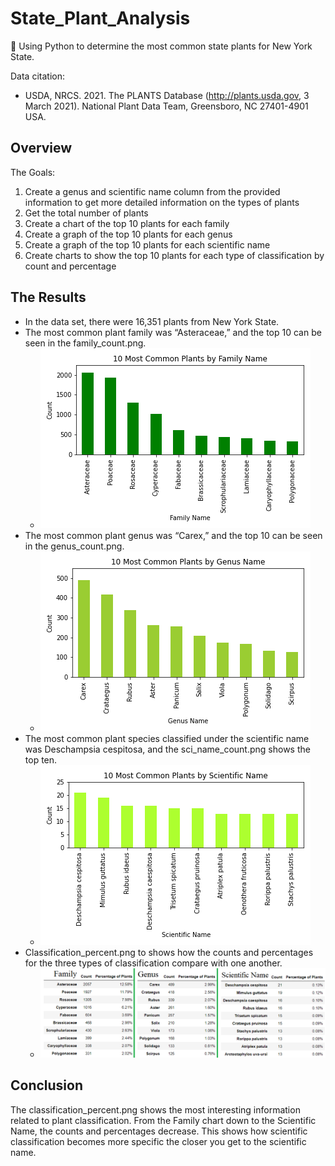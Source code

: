 # State_Plant_Analysis
🌿 Using Python to determine the most common state plants for New York State. 

Data citation:
* USDA, NRCS. 2021. The PLANTS Database (http://plants.usda.gov, 3 March 2021). National Plant Data Team, Greensboro, NC 27401-4901 USA.

## Overview
The Goals:
1.	Create a genus and scientific name column from the provided information to get more detailed information on the types of plants
2.	Get the total number of plants
3.	Create a chart of the top 10 plants for each family
4.	Create a graph of the top 10 plants for each genus
5.	Create a graph of the top 10 plants for each scientific name
6.	Create charts to show the top 10 plants for each type of classification by count and percentage

## The Results
* In the data set, there were 16,351 plants from New York State.
* The most common plant family was “Asteraceae,” and the top 10 can be seen in the family_count.png.
  * ![family_count.png](https://github.com/RuthLD/State_Plant_Analysis/blob/main/Resources/family_count.png)
* The most common plant genus was “Carex,” and the top 10 can be seen in the genus_count.png.
  * ![genus_count.png](https://github.com/RuthLD/State_Plant_Analysis/blob/main/Resources/genus_count.png)
* The most common plant species classified under the scientific name was Deschampsia cespitosa, and the sci_name_count.png shows the top ten.
  * ![sci_name_count.png](https://github.com/RuthLD/State_Plant_Analysis/blob/main/Resources/sci_name_count.png)
* Classification_percent.png to shows how the counts and percentages for the three types of classification compare with one another.
  * ![classification_percent.png](https://github.com/RuthLD/State_Plant_Analysis/blob/main/Resources/classification_percent.png)

## Conclusion
The classification_percent.png shows the most interesting information related to plant classification. From the Family chart down to the Scientific Name, the counts and percentages decrease. This shows how scientific classification becomes more specific the closer you get to the scientific name.
